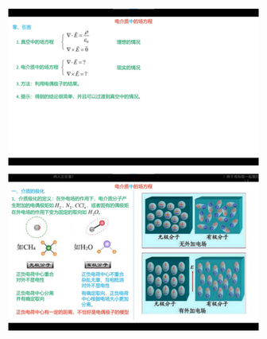 

![image-20221204162702583](assets/image-20221204162702583.png)

![image-20221204163346205](assets/image-20221204163346205.png)



